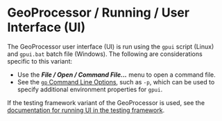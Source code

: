 # GeoProcessor / Running / User Interface (UI) #

The GeoProcessor user interface (UI) is run using the `gpui` script (Linux) and `gpui.bat` batch file (Windows).
The following are considerations specific to this variant:

* Use the ***File / Open / Command File...*** menu to open a command file.
* See the [`gp` Command Line Options](overview.md#geoprocessor-gp-program-options),
such as `-p`, which can be used to specify additional environment properties for `gpui`.

If the testing framework variant of the GeoProcessor is used,
see the [documentation for running UI in the testing framework](gptest.md).
